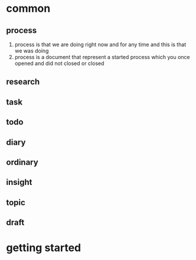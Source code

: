 # common

## process

1. process is that  we  are doing  right now and for any time and this is that  we was doing 
2. process is a document that represent a started process which you once opened and did  not closed or closed


## research

## task

## todo


## diary

##  ordinary

##  insight

## topic

## draft


# getting started
